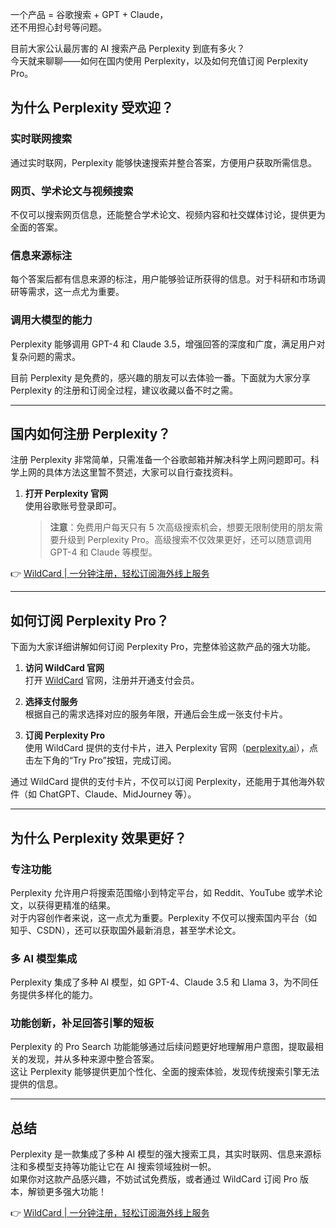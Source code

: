 一个产品 = 谷歌搜索 + GPT + Claude，  
还不用担心封号等问题。

目前大家公认最厉害的 AI 搜索产品 Perplexity 到底有多火？  
今天就来聊聊——如何在国内使用 Perplexity，以及如何充值订阅 Perplexity Pro。

## 为什么 Perplexity 受欢迎？

### 实时联网搜索  
通过实时联网，Perplexity 能够快速搜索并整合答案，方便用户获取所需信息。

### 网页、学术论文与视频搜索  
不仅可以搜索网页信息，还能整合学术论文、视频内容和社交媒体讨论，提供更为全面的答案。

### 信息来源标注  
每个答案后都有信息来源的标注，用户能够验证所获得的信息。对于科研和市场调研等需求，这一点尤为重要。

### 调用大模型的能力  
Perplexity 能够调用 GPT-4 和 Claude 3.5，增强回答的深度和广度，满足用户对复杂问题的需求。

目前 Perplexity 是免费的，感兴趣的朋友可以去体验一番。下面就为大家分享 Perplexity 的注册和订阅全过程，建议收藏以备不时之需。

---

## 国内如何注册 Perplexity？

注册 Perplexity 非常简单，只需准备一个谷歌邮箱并解决科学上网问题即可。科学上网的具体方法这里暂不赘述，大家可以自行查找资料。

1. **打开 Perplexity 官网**  
   使用谷歌账号登录即可。  
   > **注意**：免费用户每天只有 5 次高级搜索机会，想要无限制使用的朋友需要升级到 Perplexity Pro。高级搜索不仅效果更好，还可以随意调用 GPT-4 和 Claude 等模型。

👉 [WildCard | 一分钟注册，轻松订阅海外线上服务](https://bit.ly/bewildcard)

---

## 如何订阅 Perplexity Pro？

下面为大家详细讲解如何订阅 Perplexity Pro，完整体验这款产品的强大功能。

1. **访问 WildCard 官网**  
   打开 [WildCard](https://bit.ly/bewildcard) 官网，注册并开通支付会员。

2. **选择支付服务**  
   根据自己的需求选择对应的服务年限，开通后会生成一张支付卡片。

3. **订阅 Perplexity Pro**  
   使用 WildCard 提供的支付卡片，进入 Perplexity 官网（[perplexity.ai](https://www.perplexity.ai)），点击左下角的“Try Pro”按钮，完成订阅。

通过 WildCard 提供的支付卡片，不仅可以订阅 Perplexity，还能用于其他海外软件（如 ChatGPT、Claude、MidJourney 等）。

---

## 为什么 Perplexity 效果更好？

### 专注功能  
Perplexity 允许用户将搜索范围缩小到特定平台，如 Reddit、YouTube 或学术论文，以获得更精准的结果。  
对于内容创作者来说，这一点尤为重要。Perplexity 不仅可以搜索国内平台（如知乎、CSDN），还可以获取国外最新消息，甚至学术论文。

### 多 AI 模型集成  
Perplexity 集成了多种 AI 模型，如 GPT-4、Claude 3.5 和 Llama 3，为不同任务提供多样化的能力。

### 功能创新，补足回答引擎的短板  
Perplexity 的 Pro Search 功能能够通过后续问题更好地理解用户意图，提取最相关的发现，并从多种来源中整合答案。  
这让 Perplexity 能够提供更加个性化、全面的搜索体验，发现传统搜索引擎无法提供的信息。

---

## 总结

Perplexity 是一款集成了多种 AI 模型的强大搜索工具，其实时联网、信息来源标注和多模型支持等功能让它在 AI 搜索领域独树一帜。  
如果你对这款产品感兴趣，不妨试试免费版，或者通过 WildCard 订阅 Pro 版本，解锁更多强大功能！

👉 [WildCard | 一分钟注册，轻松订阅海外线上服务](https://bit.ly/bewildcard)